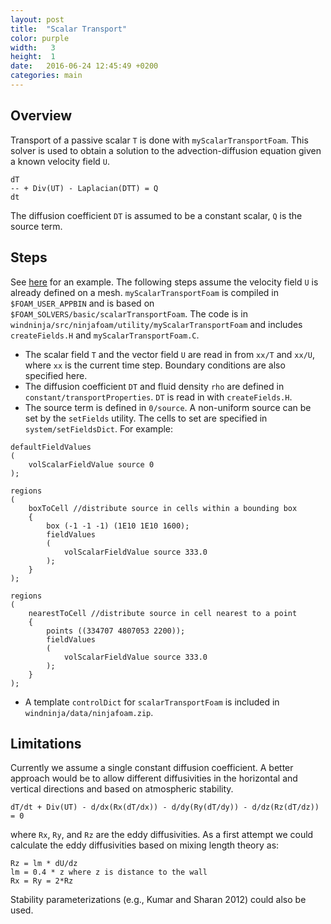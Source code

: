 ```yaml
---
layout: post
title:  "Scalar Transport"
color: purple
width:   3 
height:  1
date:   2016-06-24 12:45:49 +0200
categories: main
---
```


## Overview
Transport of a passive scalar `T` is done with `myScalarTransportFoam`. This solver is used to obtain a solution to the advection-diffusion equation given a known velocity field `U`. 

    dT           
    -- + Div(UT) - Laplacian(DTT) = Q
    dt           

The diffusion coefficient `DT` is assumed to be a constant scalar, `Q` is the source term.

## Steps
See [here](http://web.student.chalmers.se/groups/ofw5/Advanced_Training/SwirlTestWithGit.pdf) for an example. The following steps assume the velocity field `U` is already defined on a mesh. `myScalarTransportFoam` is compiled in `$FOAM_USER_APPBIN` and is based on `$FOAM_SOLVERS/basic/scalarTransportFoam`. The code is in `windninja/src/ninjafoam/utility/myScalarTransportFoam` and includes `createFields.H` and `myScalarTransportFoam.C`.

* The scalar field `T` and the vector field `U` are read in from `xx/T` and `xx/U`, where `xx` is the current time step. Boundary conditions are also specified here. 
* The diffusion coefficient `DT` and fluid density `rho` are defined in `constant/transportProperties`. `DT` is read in with `createFields.H`.
* The source term is defined in `0/source`. A non-uniform source can be set by the `setFields` utility. The cells to set are specified in `system/setFieldsDict`. For example:

```
defaultFieldValues
(
    volScalarFieldValue source 0
);

regions
(
    boxToCell //distribute source in cells within a bounding box
    {
        box (-1 -1 -1) (1E10 1E10 1600);        
        fieldValues
        (
            volScalarFieldValue source 333.0
        );
    }
);

regions
(
    nearestToCell //distribute source in cell nearest to a point
    {
        points ((334707 4807053 2200));             
        fieldValues
        (         
            volScalarFieldValue source 333.0
        );
    }
);
```

* A template `controlDict` for `scalarTransportFoam` is included in `windninja/data/ninjafoam.zip`. 

## Limitations
Currently we assume a single constant diffusion coefficient. A better approach would be to allow different diffusivities in the horizontal and vertical directions and based on atmospheric stability.

    dT/dt + Div(UT) - d/dx(Rx(dT/dx)) - d/dy(Ry(dT/dy)) - d/dz(Rz(dT/dz)) = 0

where `Rx`, `Ry`, and `Rz` are the eddy diffusivities. As a first attempt we could calculate the eddy diffusivities based on mixing length theory as:

    Rz = lm * dU/dz 
    lm = 0.4 * z where z is distance to the wall
    Rx = Ry = 2*Rz

Stability parameterizations (e.g., Kumar and Sharan 2012) could also be used.


